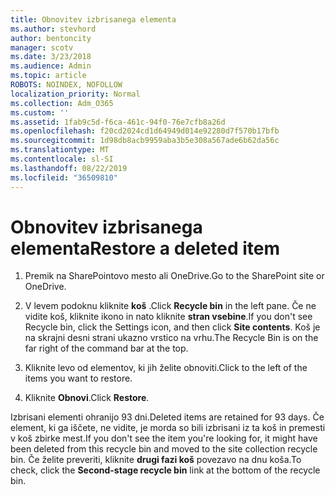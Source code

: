 ```yaml
---
title: Obnovitev izbrisanega elementa
ms.author: stevhord
author: bentoncity
manager: scotv
ms.date: 3/23/2018
ms.audience: Admin
ms.topic: article
ROBOTS: NOINDEX, NOFOLLOW
localization_priority: Normal
ms.collection: Adm_O365
ms.custom: ''
ms.assetid: 1fab9c5d-f6ca-461c-94f0-76e7cfb8a26d
ms.openlocfilehash: f20cd2024cd1d64949d014e92280d7f570b17bfb
ms.sourcegitcommit: 1d98db8acb9959aba3b5e308a567ade6b62da56c
ms.translationtype: MT
ms.contentlocale: sl-SI
ms.lasthandoff: 08/22/2019
ms.locfileid: "36509810"
---
```

# <a name="restore-a-deleted-item"></a><span data-ttu-id="ed62a-102">Obnovitev izbrisanega elementa</span><span class="sxs-lookup"><span data-stu-id="ed62a-102">Restore a deleted item</span></span>

1. <span data-ttu-id="ed62a-103">Premik na SharePointovo mesto ali OneDrive.</span><span class="sxs-lookup"><span data-stu-id="ed62a-103">Go to the SharePoint site or OneDrive.</span></span>
    
2. <span data-ttu-id="ed62a-104">V levem podoknu kliknite **koš** .</span><span class="sxs-lookup"><span data-stu-id="ed62a-104">Click **Recycle bin** in the left pane.</span></span> <span data-ttu-id="ed62a-105">Če ne vidite koš, kliknite ikono in nato kliknite **stran vsebine**.</span><span class="sxs-lookup"><span data-stu-id="ed62a-105">If you don't see Recycle bin, click the Settings icon, and then click **Site contents**.</span></span> <span data-ttu-id="ed62a-106">Koš je na skrajni desni strani ukazno vrstico na vrhu.</span><span class="sxs-lookup"><span data-stu-id="ed62a-106">The Recycle Bin is on the far right of the command bar at the top.</span></span>
    
3. <span data-ttu-id="ed62a-107">Kliknite levo od elementov, ki jih želite obnoviti.</span><span class="sxs-lookup"><span data-stu-id="ed62a-107">Click to the left of the items you want to restore.</span></span>
    
4. <span data-ttu-id="ed62a-108">Kliknite **Obnovi**.</span><span class="sxs-lookup"><span data-stu-id="ed62a-108">Click **Restore**.</span></span>
    
<span data-ttu-id="ed62a-109">Izbrisani elementi ohranijo 93 dni.</span><span class="sxs-lookup"><span data-stu-id="ed62a-109">Deleted items are retained for 93 days.</span></span> <span data-ttu-id="ed62a-110">Če element, ki ga iščete, ne vidite, je morda so bili izbrisani iz ta koš in premesti v koš zbirke mest.</span><span class="sxs-lookup"><span data-stu-id="ed62a-110">If you don't see the item you're looking for, it might have been deleted from this recycle bin and moved to the site collection recycle bin.</span></span> <span data-ttu-id="ed62a-111">Če želite preveriti, kliknite **drugi fazi koš** povezavo na dnu koša.</span><span class="sxs-lookup"><span data-stu-id="ed62a-111">To check, click the **Second-stage recycle bin** link at the bottom of the recycle bin.</span></span> 
  

